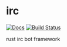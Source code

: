 # irc

[![Docs](https://img.shields.io/badge/docs-written-blue.svg)](http://leifwalsh.github.io/irc/irc/)
[![Build Status](https://travis-ci.org/leifwalsh/irc.svg)](https://travis-ci.org/leifwalsh/irc)

rust irc bot framework

